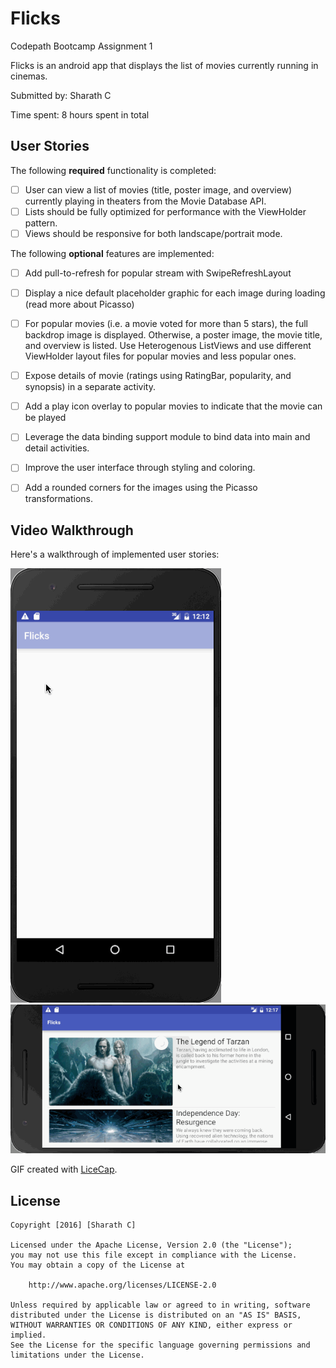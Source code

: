 # Flicks
Codepath Bootcamp Assignment 1

Flicks is an android app that displays the list of movies currently running in cinemas.

Submitted by: Sharath C

Time spent: 8 hours spent in total

## User Stories

The following **required** functionality is completed:

* [ ] User can view a list of movies (title, poster image, and overview) currently playing in theaters from the Movie Database API.
* [ ] Lists should be fully optimized for performance with the ViewHolder pattern.
* [ ] Views should be responsive for both landscape/portrait mode.

The following **optional** features are implemented:

* [ ] Add pull-to-refresh for popular stream with SwipeRefreshLayout 
* [ ] Display a nice default placeholder graphic for each image during loading (read more about Picasso)
* [ ] For popular movies (i.e. a movie voted for more than 5 stars), the full backdrop image is displayed. Otherwise, a poster image, the movie title, and overview is listed. Use Heterogenous ListViews and use different ViewHolder layout files for popular movies and less popular ones.
* [ ] Expose details of movie (ratings using RatingBar, popularity, and synopsis) in a separate activity.
* [ ] Add a play icon overlay to popular movies to indicate that the movie can be played
* [ ] Leverage the data binding support module to bind data into main and detail activities.
* [ ] Improve the user interface through styling and coloring.
* [ ] Add a rounded corners for the images using the Picasso transformations. 


## Video Walkthrough

Here's a walkthrough of implemented user stories:

![Alt text](flicks_demo_potrait.gif?raw=true "Potrait Demo")
![Alt text](flicks_demo_landscape.gif?raw=true "Landscape Demo")

GIF created with [LiceCap](http://www.cockos.com/licecap/).

## License

    Copyright [2016] [Sharath C]

    Licensed under the Apache License, Version 2.0 (the "License");
    you may not use this file except in compliance with the License.
    You may obtain a copy of the License at

        http://www.apache.org/licenses/LICENSE-2.0

    Unless required by applicable law or agreed to in writing, software
    distributed under the License is distributed on an "AS IS" BASIS,
    WITHOUT WARRANTIES OR CONDITIONS OF ANY KIND, either express or implied.
    See the License for the specific language governing permissions and
    limitations under the License.



